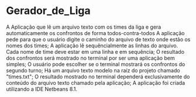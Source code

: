 # Gerador_de_Liga
A Aplicação que lê um arquivo texto com os times da liga e gera automaticamente os confrontos de forma todos-contra-todos
A aplicação pede para que o usuário digite o caminho do arquivo de texto onde estão os nomes dos times;
A aplicação lê sequêncialmente as linhas do arquivo. Cada nome de time deve estar em uma linha e em sequência;
O resultado dos confrontos será mostrado  no terminal por ser uma aplicação bem simples;
O usuário pode escolher se o terminal mostrará os confrontos do segundo turno;
Há um arquivo texto modelo na raíz do projeto chamado "times.txt";
O resultado mostrado no terminal dependerá exclusivamente do conteúdo do arquivo texto chamado pela aplicação;
A aplicação foi criada utilizando a IDE Netbeans 8.1.
